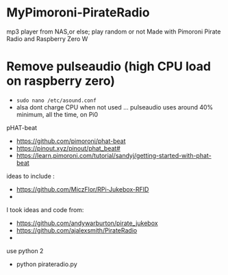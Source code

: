 # MyPimoroni-PirateRadio
mp3 player from NAS,or else; play random or not
Made with Pimoroni Pirate Radio and Raspberry Zero W

# Remove pulseaudio (high CPU load on raspberry zero)
- `sudo nano /etc/asound.conf`
- alsa dont charge CPU when not used ... pulseaudio uses around 40% minimum, all the time, on Pi0


pHAT-beat
- https://github.com/pimoroni/phat-beat
- https://pinout.xyz/pinout/phat_beat#
- https://learn.pimoroni.com/tutorial/sandyj/getting-started-with-phat-beat

ideas to include :
- https://github.com/MiczFlor/RPi-Jukebox-RFID
- 

I took ideas and code from:
- https://github.com/andywarburton/pirate_jukebox
- https://github.com/ajalexsmith/PirateRadio
- 

use python 2
- python pirateradio.py
